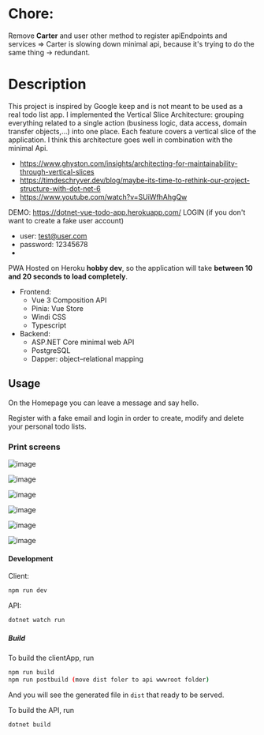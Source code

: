 # Chore:
Remove **Carter** and user other  method to register apiEndpoints and services => Carter is slowing down minimal api, because it's trying to do the same thing -> redundant.


# Description

This project is inspired by Google keep and is not meant to be used as a real todo list app.
I implemented the Vertical Slice Architecture: grouping everything related to a single action (business logic, data access, domain transfer objects,...) into one place. Each feature covers a vertical slice of the application. I think this architecture goes well in combination with the minimal Api.
- https://www.ghyston.com/insights/architecting-for-maintainability-through-vertical-slices
- https://timdeschryver.dev/blog/maybe-its-time-to-rethink-our-project-structure-with-dot-net-6
- https://www.youtube.com/watch?v=SUiWfhAhgQw

DEMO: https://dotnet-vue-todo-app.herokuapp.com/
LOGIN (if you don't want to create a fake user account)
- user: test@user.com
- password: 12345678
-
PWA Hosted on Heroku **hobby dev**, so the application will take **between 10 and 20 seconds to load completely**.

 - Frontend:
    - Vue 3 Composition API 
    - Pinia: Vue Store 
    - Windi CSS 
    - Typescript 
 - Backend:
    -  ASP.NET Core minimal web API 
    - PostgreSQL
    - Dapper: object–relational mapping 

## Usage
On the Homepage you can leave a message and say hello.

Register with a fake email and login in order to create, modify and delete your personal todo lists.

### Print screens

![image](https://github.com/JDN89/dotnet-vue-todo-app/blob/main/ReadMe_images/messageboard.png)

![image](https://github.com/JDN89/dotnet-vue-todo-app/blob/main/ReadMe_images/register.png)

![image](https://github.com/JDN89/dotnet-vue-todo-app/blob/main/ReadMe_images/login.png)

![image](https://github.com/JDN89/dotnet-vue-todo-app/blob/main/ReadMe_images/mytodos.png)

![image](https://github.com/JDN89/dotnet-vue-todo-app/blob/main/ReadMe_images/todo_db.png)

![image](https://github.com/JDN89/dotnet-vue-todo-app/blob/main/ReadMe_images/lighthouse_stats.png)
    

#### Development


Client:
```bash
npm run dev
```

API:
```bash
dotnet watch run
```

##### Build

To build the clientApp, run

```bash
npm run build
npm run postbuild (move dist foler to api wwwroot folder)
```

And you will see the generated file in `dist` that ready to be served.

To build the API, run

```bash
dotnet build
```


